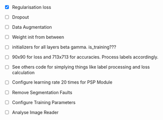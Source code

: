 - [x] Regularisation loss
- [ ] Dropout
- [ ] Data Augmentation
- [ ] Weight init from between


- [ ] initializers for all layers beta gamma. is_training???
- [ ] 90x90 for loss and 713x713 for accuracies. Process labels accordingly.
- [ ] See others code for simplying things like label processing and loss calculation
- [ ] Configure learning rate 20 times for PSP Module
- [ ] Remove Segmentation Faults
- [ ] Configure Training Parameters
- [ ] Analyse Image Reader
